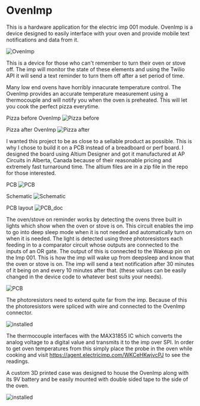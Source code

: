 # OvenImp
This is a hardware application for the electric imp 001 module. OvenImp is a device designed to easily interface with your oven and provide mobile text notifications and data from it.

![OvenImp](OvenImp.jpg)

This is a device for those who can't remember to turn their oven or stove off. The imp will monitor the state of these elements and using the Twilio API it will send a text reminder to turn them off after a set period of time. 

Many low end ovens have horribly innacurate temperature control. The OvenImp provides an accurate temperature measurement using a thermocouple and will notify you when the oven is preheated. This will let you cook the perfect pizza everytime.

Pizza before OvenImp
![Pizza before](pizza_before.JPG)

Pizza after OvenImp
![Pizza after](pizza_after.jpg)

I wanted this project to be as close to a sellable product as possible. This is why I chose to build it on a PCB instead of a breadboard or perf board. I designed the board using Altium Designer and got it manufactured at AP Circuits in Alberta, Canada because of their reasonable pricing and extremely fast turnaround time. The altium files are in a zip file in the repo for those interested.

PCB
![PCB](PCB.jpg)

Schematic
![Schematic](OvenImp_SCH.PNG)

PCB layout
![PCB_doc](OvenImp_PCB.PNG)

The oven/stove on reminder works by detecting the ovens three built in lights which show when the oven or stove is on. This circuit enables the imp to go into deep sleep mode when it is not needed and automatically turn on when it is needed. The light is detected using three photoresistors each feeding in to a comparator circuit whose outputs are connected to the inputs of an OR gate. The output of this is connected to the Wakeup pin on the Imp 001. This is how the imp will wake up from deepsleep and know that the oven or stove is on. The imp will send a text notification after 30 minutes of it being on and every 10 minutes after that. (these values can be easily changed in the device code to whatever best suits your needs).

![PCB](wakeup_circuit.PNG)

The photoresistors need to extend quite far from the imp. Because of this the photoresistors were spliced with wire and connected to the OvenImp connector.


![installed](imp_installed.jpg)

The thermocouple interfaces with the MAX31855 IC which converts the analog voltage to a digital value and transmits it to the imp over SPI. In order to get oven temperatures from this simply place the probe in the oven while cooking and visit https://agent.electricimp.com/WKCeHKwjvcPJ to see the readings.

A custom 3D printed case was designed to house the OvenImp along with its 9V battery and be easily mounted with double sided tape to the side of the oven.

![installed](on_oven.jpg)






